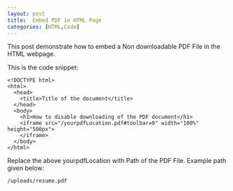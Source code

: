 ```yaml
---
layout: post
title:  Embed PDF in HTML Page
categories: [HTML,Code]
---
```


This post demonstrate how to embed a Non downloadable PDF File in the HTML webpage.

This is the code snippet:

```
<!DOCTYPE html>
<html>
  <head>
    <title>Title of the document</title>
  </head>
  <body>
    <h1>How to disable downloading of the PDF document</h1>
    <iframe src="/yourpdfLocation.pdf#toolbar=0" width="100%" height="500px">
    </iframe>
  </body>
</html>

```

Replace the above yourpdfLocation with Path of the PDF File.
Example path given below:
```
/uploads/resume.pdf

```
